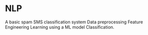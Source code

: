 # NLP
A basic spam SMS classification system
Data preprocessing
Feature Engineering
Learning using a ML model
Classification.
